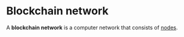 # Blockchain network

A **blockchain network** is a computer network that consists of [nodes](/blockchain/node.md).
